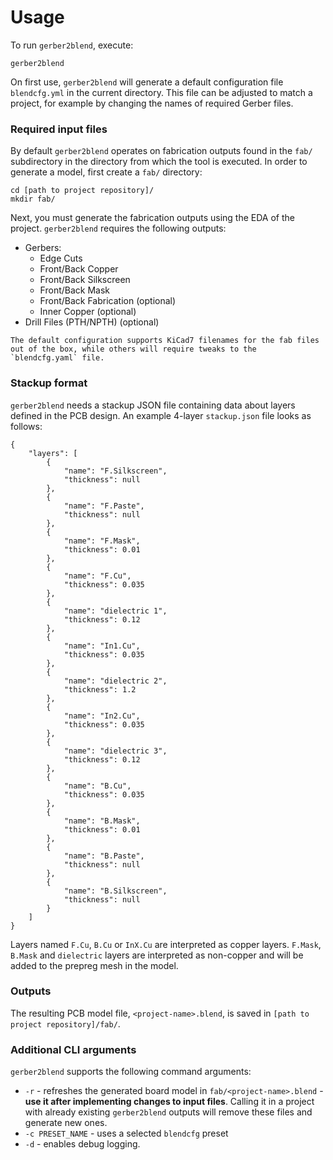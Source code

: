 # Usage

To run `gerber2blend`, execute:
```
gerber2blend
```
On first use, `gerber2blend` will generate a default configuration file `blendcfg.yml` in the current directory.
This file can be adjusted to match a project, for example by changing the names of required Gerber files.

### Required input files

By default `gerber2blend` operates on fabrication outputs found in the `fab/` subdirectory in the directory from which the tool is executed.
In order to generate a model, first create a `fab/` directory:

```
cd [path to project repository]/
mkdir fab/
```

Next, you must generate the fabrication outputs using the EDA of the project.
`gerber2blend` requires the following outputs:
- Gerbers:
  - Edge Cuts
  - Front/Back Copper
  - Front/Back Silkscreen
  - Front/Back Mask
  - Front/Back Fabrication (optional)
  - Inner Copper (optional)
- Drill Files (PTH/NPTH) (optional)

```{note}
The default configuration supports KiCad7 filenames for the fab files out of the box, while others will require tweaks to the `blendcfg.yaml` file.
```

### Stackup format

`gerber2blend` needs a stackup JSON file containing data about layers defined in the PCB design. An example 4-layer `stackup.json` file looks as follows:

```
{
    "layers": [
        {
            "name": "F.Silkscreen",
            "thickness": null
        },
        {
            "name": "F.Paste",
            "thickness": null
        },
        {
            "name": "F.Mask",
            "thickness": 0.01
        },
        {
            "name": "F.Cu",
            "thickness": 0.035
        },
        {
            "name": "dielectric 1",
            "thickness": 0.12
        },
        {
            "name": "In1.Cu",
            "thickness": 0.035
        },
        {
            "name": "dielectric 2",
            "thickness": 1.2
        },
        {
            "name": "In2.Cu",
            "thickness": 0.035
        },
        {
            "name": "dielectric 3",
            "thickness": 0.12
        },
        {
            "name": "B.Cu",
            "thickness": 0.035
        },
        {
            "name": "B.Mask",
            "thickness": 0.01
        },
        {
            "name": "B.Paste",
            "thickness": null
        },
        {
            "name": "B.Silkscreen",
            "thickness": null
        }
    ]
}
```

Layers named `F.Cu`, `B.Cu` or `InX.Cu` are interpreted as copper layers. `F.Mask`, `B.Mask` and `dielectric` layers are interpreted as non-copper and will be added to the prepreg mesh in the model. 

### Outputs

The resulting PCB model file, `<project-name>.blend`, is saved in `[path to project repository]/fab/`.

### Additional CLI arguments

`gerber2blend` supports the following command arguments:
* `-r` - refreshes the generated board model in `fab/<project-name>.blend` - **use it after implementing changes to input files**.
           Calling it in a project with already existing `gerber2blend` outputs will remove these files and generate new ones.
* `-c PRESET_NAME` - uses a selected `blendcfg` preset
* `-d` - enables debug logging.
